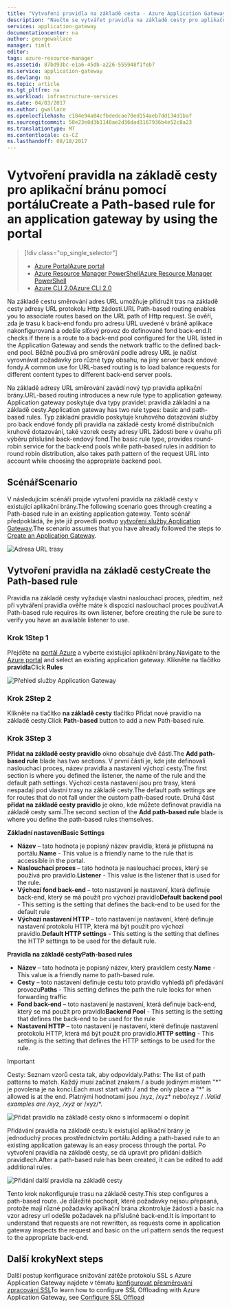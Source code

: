 ```yaml
---
title: "Vytvoření pravidla na základě cesta - Azure Application Gateway - portálu Azure | Microsoft Docs"
description: "Naučte se vytvářet pravidla na základě cesty pro aplikační bránu pomocí portálu"
services: application-gateway
documentationcenter: na
author: georgewallace
manager: timlt
editor: 
tags: azure-resource-manager
ms.assetid: 87bd93bc-e1a6-45db-a226-555948f1feb7
ms.service: application-gateway
ms.devlang: na
ms.topic: article
ms.tgt_pltfrm: na
ms.workload: infrastructure-services
ms.date: 04/03/2017
ms.author: gwallace
ms.openlocfilehash: c184e94a04cfbdedcae70ed154aeb7dd134d1baf
ms.sourcegitcommit: 50e23e8d3b1148ae2d36dad3167936b4e52c8a23
ms.translationtype: MT
ms.contentlocale: cs-CZ
ms.lasthandoff: 08/18/2017
---
```

# <a name="create-a-path-based-rule-for-an-application-gateway-by-using-the-portal"></a><span data-ttu-id="c3fd1-103">Vytvoření pravidla na základě cesty pro aplikační bránu pomocí portálu</span><span class="sxs-lookup"><span data-stu-id="c3fd1-103">Create a Path-based rule for an application gateway by using the portal</span></span>

> [!div class="op_single_selector"]
> * [<span data-ttu-id="c3fd1-104">Azure Portal</span><span class="sxs-lookup"><span data-stu-id="c3fd1-104">Azure portal</span></span>](application-gateway-create-url-route-portal.md)
> * [<span data-ttu-id="c3fd1-105">Azure Resource Manager PowerShell</span><span class="sxs-lookup"><span data-stu-id="c3fd1-105">Azure Resource Manager PowerShell</span></span>](application-gateway-create-url-route-arm-ps.md)
> * [<span data-ttu-id="c3fd1-106">Azure CLI 2.0</span><span class="sxs-lookup"><span data-stu-id="c3fd1-106">Azure CLI 2.0</span></span>](application-gateway-create-url-route-cli.md)

<span data-ttu-id="c3fd1-107">Na základě cestu směrování adres URL umožňuje přidružit tras na základě cesty adresy URL protokolu Http žádosti.</span><span class="sxs-lookup"><span data-stu-id="c3fd1-107">URL Path-based routing enables you to associate routes based on the URL path of Http request.</span></span> <span data-ttu-id="c3fd1-108">Se ověří, zda je trasu k back-end fondu pro adresu URL uvedené v bráně aplikace nakonfigurovaná a odešle síťový provoz do definované fond back-end.</span><span class="sxs-lookup"><span data-stu-id="c3fd1-108">It checks if there is a route to a back-end pool configured for the URL listed in the Application Gateway and sends the network traffic to the defined back-end pool.</span></span> <span data-ttu-id="c3fd1-109">Běžně používá pro směrování podle adresy URL je načíst vyrovnávat požadavky pro různé typy obsahu, na jiný server back endové fondy.</span><span class="sxs-lookup"><span data-stu-id="c3fd1-109">A common use for URL-based routing is to load balance requests for different content types to different back-end server pools.</span></span>

<span data-ttu-id="c3fd1-110">Na základě adresy URL směrování zavádí nový typ pravidla aplikační brány.</span><span class="sxs-lookup"><span data-stu-id="c3fd1-110">URL-based routing introduces a new rule type to application gateway.</span></span> <span data-ttu-id="c3fd1-111">Application gateway poskytuje dva typy pravidel: pravidla základní a na základě cesty.</span><span class="sxs-lookup"><span data-stu-id="c3fd1-111">Application gateway has two rule types: basic and path-based rules.</span></span> <span data-ttu-id="c3fd1-112">Typ základní pravidlo poskytuje kruhového dotazování služby pro back endové fondy při pravidla na základě cesty kromě distribučních kruhové dotazování, také vzorek cesty adresy URL žádosti bere v úvahu při výběru příslušné back-endový fond.</span><span class="sxs-lookup"><span data-stu-id="c3fd1-112">The basic rule type, provides round-robin service for the back-end pools while path-based rules in addition to round robin distribution, also takes path pattern of the request URL into account while choosing the appropriate backend pool.</span></span>

## <a name="scenario"></a><span data-ttu-id="c3fd1-113">Scénář</span><span class="sxs-lookup"><span data-stu-id="c3fd1-113">Scenario</span></span>

<span data-ttu-id="c3fd1-114">V následujícím scénáři projde vytvoření pravidla na základě cesty v existující aplikační brány.</span><span class="sxs-lookup"><span data-stu-id="c3fd1-114">The following scenario goes through creating a Path-based rule in an existing application gateway.</span></span>
<span data-ttu-id="c3fd1-115">Tento scénář předpokládá, že jste již provedli postup [vytvoření služby Application Gateway](application-gateway-create-gateway-portal.md).</span><span class="sxs-lookup"><span data-stu-id="c3fd1-115">The scenario assumes that you have already followed the steps to [Create an Application Gateway](application-gateway-create-gateway-portal.md).</span></span>

![Adresa URL trasy][scenario]

## <span data-ttu-id="c3fd1-117"><a name="createrule"></a>Vytvoření pravidla na základě cesty</span><span class="sxs-lookup"><span data-stu-id="c3fd1-117"><a name="createrule"></a>Create the Path-based rule</span></span>

<span data-ttu-id="c3fd1-118">Pravidla na základě cesty vyžaduje vlastní naslouchací proces, předtím, než při vytváření pravidla ověřte máte k dispozici naslouchací proces používat.</span><span class="sxs-lookup"><span data-stu-id="c3fd1-118">A Path-based rule requires its own listener, before creating the rule be sure to verify you have an available listener to use.</span></span>

### <a name="step-1"></a><span data-ttu-id="c3fd1-119">Krok 1</span><span class="sxs-lookup"><span data-stu-id="c3fd1-119">Step 1</span></span>

<span data-ttu-id="c3fd1-120">Přejděte na [portál Azure](http://portal.azure.com) a vyberte existující aplikační brány.</span><span class="sxs-lookup"><span data-stu-id="c3fd1-120">Navigate to the [Azure portal](http://portal.azure.com) and select an existing application gateway.</span></span> <span data-ttu-id="c3fd1-121">Klikněte na tlačítko **pravidla**</span><span class="sxs-lookup"><span data-stu-id="c3fd1-121">Click **Rules**</span></span>

![Přehled služby Application Gateway][1]

### <a name="step-2"></a><span data-ttu-id="c3fd1-123">Krok 2</span><span class="sxs-lookup"><span data-stu-id="c3fd1-123">Step 2</span></span>

<span data-ttu-id="c3fd1-124">Klikněte na tlačítko **na základě cesty** tlačítko Přidat nové pravidlo na základě cesty.</span><span class="sxs-lookup"><span data-stu-id="c3fd1-124">Click **Path-based** button to add a new Path-based rule.</span></span>

### <a name="step-3"></a><span data-ttu-id="c3fd1-125">Krok 3</span><span class="sxs-lookup"><span data-stu-id="c3fd1-125">Step 3</span></span>

<span data-ttu-id="c3fd1-126">**Přidat na základě cesty pravidlo** okno obsahuje dvě části.</span><span class="sxs-lookup"><span data-stu-id="c3fd1-126">The **Add path-based rule** blade has two sections.</span></span> <span data-ttu-id="c3fd1-127">V první části je, kde jste definovali naslouchací proces, název pravidla a nastavení výchozí cesty.</span><span class="sxs-lookup"><span data-stu-id="c3fd1-127">The first section is where you defined the listener, the name of the rule and the default path settings.</span></span> <span data-ttu-id="c3fd1-128">Výchozí cesta nastavení jsou pro trasy, která nespadají pod vlastní trasy na základě cesty.</span><span class="sxs-lookup"><span data-stu-id="c3fd1-128">The default path settings are for routes that do not fall under the custom path-based route.</span></span> <span data-ttu-id="c3fd1-129">Druhá část **přidat na základě cesty pravidlo** je okno, kde můžete definovat pravidla na základě cesty sami.</span><span class="sxs-lookup"><span data-stu-id="c3fd1-129">The second section of the **Add path-based rule** blade is where you define the path-based rules themselves.</span></span>

<span data-ttu-id="c3fd1-130">**Základní nastavení**</span><span class="sxs-lookup"><span data-stu-id="c3fd1-130">**Basic Settings**</span></span>

* <span data-ttu-id="c3fd1-131">**Název** – tato hodnota je popisný název pravidla, která je přístupná na portálu.</span><span class="sxs-lookup"><span data-stu-id="c3fd1-131">**Name** - This value is a friendly name to the rule that is accessible in the portal.</span></span>
* <span data-ttu-id="c3fd1-132">**Naslouchací proces** – tato hodnota je naslouchací proces, který se používá pro pravidlo.</span><span class="sxs-lookup"><span data-stu-id="c3fd1-132">**Listener** - This value is the listener that is used for the rule.</span></span>
* <span data-ttu-id="c3fd1-133">**Výchozí fond back-end** – toto nastavení je nastavení, která definuje back-end, který se má použít pro výchozí pravidlo</span><span class="sxs-lookup"><span data-stu-id="c3fd1-133">**Default backend pool** - This setting is the setting that defines the back-end to be used for the default rule</span></span>
* <span data-ttu-id="c3fd1-134">**Výchozí nastavení HTTP** – toto nastavení je nastavení, které definuje nastavení protokolu HTTP, která má být použit pro výchozí pravidlo.</span><span class="sxs-lookup"><span data-stu-id="c3fd1-134">**Default HTTP settings** - This setting is the setting that defines the HTTP settings to be used for the default rule.</span></span>

<span data-ttu-id="c3fd1-135">**Pravidla na základě cesty**</span><span class="sxs-lookup"><span data-stu-id="c3fd1-135">**Path-based rules**</span></span>

* <span data-ttu-id="c3fd1-136">**Název** – tato hodnota je popisný název, který pravidlem cesty.</span><span class="sxs-lookup"><span data-stu-id="c3fd1-136">**Name** - This value is a friendly name to path-based rule.</span></span>
* <span data-ttu-id="c3fd1-137">**Cesty** – toto nastavení definuje cestu toto pravidlo vyhledá při předávání provozu</span><span class="sxs-lookup"><span data-stu-id="c3fd1-137">**Paths** - This setting defines the path the rule looks for when forwarding traffic</span></span>
* <span data-ttu-id="c3fd1-138">**Fond back-end** – toto nastavení je nastavení, která definuje back-end, který se má použít pro pravidlo</span><span class="sxs-lookup"><span data-stu-id="c3fd1-138">**Backend Pool** - This setting is the setting that defines the back-end to be used for the rule</span></span>
* <span data-ttu-id="c3fd1-139">**Nastavení HTTP** – toto nastavení je nastavení, které definuje nastavení protokolu HTTP, která má být použit pro pravidlo.</span><span class="sxs-lookup"><span data-stu-id="c3fd1-139">**HTTP setting** - This setting is the setting that defines the HTTP settings to be used for the rule.</span></span>

> [!IMPORTANT]
> <span data-ttu-id="c3fd1-140">Cesty: Seznam vzorů cesta tak, aby odpovídaly.</span><span class="sxs-lookup"><span data-stu-id="c3fd1-140">Paths: The list of path patterns to match.</span></span> <span data-ttu-id="c3fd1-141">Každý musí začínat znakem / a bude jediným místem "\*" je povolena je na konci.</span><span class="sxs-lookup"><span data-stu-id="c3fd1-141">Each must start with / and the only place a "\*" is allowed is at the end.</span></span> <span data-ttu-id="c3fd1-142">Platnými hodnotami jsou /xyz, /xyz* nebo/xyz / *.</span><span class="sxs-lookup"><span data-stu-id="c3fd1-142">Valid examples are /xyz, /xyz* or /xyz/*.</span></span>  

![Přidat pravidlo na základě cesty okno s informacemi o doplnit][2]

<span data-ttu-id="c3fd1-144">Přidávání pravidla na základě cestu k existující aplikační brány je jednoduchý proces prostřednictvím portálu.</span><span class="sxs-lookup"><span data-stu-id="c3fd1-144">Adding a path-based rule to an existing application gateway is an easy process through the portal.</span></span> <span data-ttu-id="c3fd1-145">Po vytvoření pravidla na základě cesty, se dá upravit pro přidání dalších pravidlech.</span><span class="sxs-lookup"><span data-stu-id="c3fd1-145">After a path-based rule has been created, it can be edited to add additional rules.</span></span> 

![Přidání další pravidla na základě cesty][3]

<span data-ttu-id="c3fd1-147">Tento krok nakonfiguruje trasu na základě cesty.</span><span class="sxs-lookup"><span data-stu-id="c3fd1-147">This step configures a path-based route.</span></span> <span data-ttu-id="c3fd1-148">Je důležité pochopit, které požadavky nejsou přepsaná, protože mají různé požadavky aplikační brána zkontroluje žádosti a basic na vzor adresy url odešle požadavek na příslušné back-end.</span><span class="sxs-lookup"><span data-stu-id="c3fd1-148">It is important to understand that requests are not rewritten, as requests come in application gateway inspects the request and basic on the url pattern sends the request to the appropriate back-end.</span></span>

## <a name="next-steps"></a><span data-ttu-id="c3fd1-149">Další kroky</span><span class="sxs-lookup"><span data-stu-id="c3fd1-149">Next steps</span></span>

<span data-ttu-id="c3fd1-150">Další postup konfigurace snižování zátěže protokolu SSL s Azure Application Gateway najdete v tématu [konfigurovat přesměrování zpracování SSL](application-gateway-ssl-portal.md)</span><span class="sxs-lookup"><span data-stu-id="c3fd1-150">To learn how to configure SSL Offloading with Azure Application Gateway, see [Configure SSL Offload](application-gateway-ssl-portal.md)</span></span>

[1]: ./media/application-gateway-create-url-route-portal/figure1.png
[2]: ./media/application-gateway-create-url-route-portal/figure2.png
[3]: ./media/application-gateway-create-url-route-portal/figure3.png
[scenario]: ./media/application-gateway-create-url-route-portal/scenario.png

